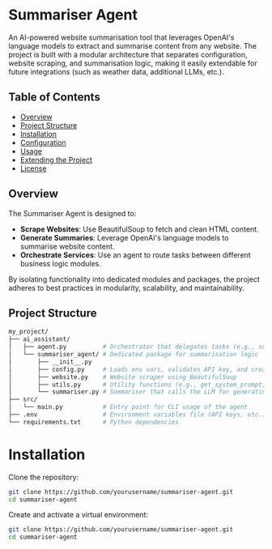# Summariser Agent

An AI-powered website summarisation tool that leverages OpenAI's language models to extract and summarise content from any website. The project is built with a modular architecture that separates configuration, website scraping, and summarisation logic, making it easily extendable for future integrations (such as weather data, additional LLMs, etc.).

## Table of Contents

- [Overview](#overview)
- [Project Structure](#project-structure)
- [Installation](#installation)
- [Configuration](#configuration)
- [Usage](#usage)
- [Extending the Project](#extending-the-project)
- [License](#license)

## Overview

The Summariser Agent is designed to:

- **Scrape Websites**: Use BeautifulSoup to fetch and clean HTML content.
- **Generate Summaries**: Leverage OpenAI's language models to summarise website content.
- **Orchestrate Services**: Use an agent to route tasks between different business logic modules.

By isolating functionality into dedicated modules and packages, the project adheres to best practices in modularity, scalability, and maintainability.

## Project Structure

```bash
my_project/
├── ai_assistant/
│   ├── agent.py          # Orchestrator that delegates tasks (e.g., summarisation)
│   └── summariser_agent/ # Dedicated package for summarisation logic
│       ├── __init__.py
│       ├── config.py     # Loads env vars, validates API key, and creates shared objects
│       ├── website.py    # Website scraper using BeautifulSoup
│       ├── utils.py      # Utility functions (e.g., get_system_prompt)
│       └── summariser.py # Summariser that calls the LLM for generating summaries
├── src/
│   └── main.py           # Entry point for CLI usage of the agent
├── .env                  # Environment variables file (API keys, etc.)
└── requirements.txt      # Python dependencies
```
# Installation
Clone the repository:
```bash
git clone https://github.com/yourusername/summariser-agent.git
cd summariser-agent
```
Create and activate a virtual environment:
```bash
git clone https://github.com/yourusername/summariser-agent.git
cd summariser-agent
```
